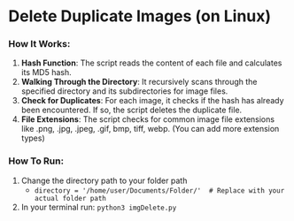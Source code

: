 # Delete Duplicate Images (on Linux)

### How It Works:
1. **Hash Function**: The script reads the content of each file and calculates its MD5 hash.
2. **Walking Through the Directory**: It recursively scans through the specified directory and its subdirectories for image files.
3. **Check for Duplicates**: For each image, it checks if the hash has already been encountered. If so, the script deletes the duplicate file.
4. **File Extensions**: The script checks for common image file extensions like .png, .jpg, .jpeg, .gif, bmp, tiff, webp. (You can add more extension types)

### How To Run:
1. Change the directory path to your folder path
   - `directory = '/home/user/Documents/Folder/'  # Replace with your actual folder path`
2. In your terminal run: <code>python3 imgDelete.py</code>
